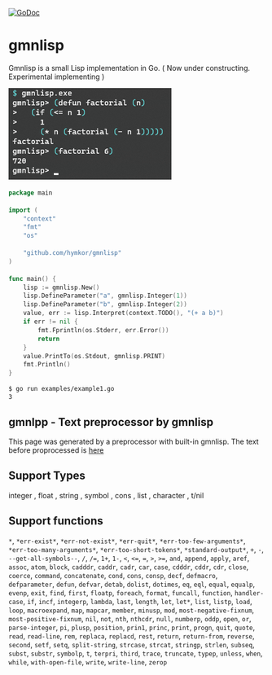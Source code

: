 [![GoDoc](https://godoc.org/github.com/hymkor/gmnlisp?status.svg)](https://godoc.org/github.com/hymkor/gmnlisp)

gmnlisp
=======

Gmnlisp is a small Lisp implementation in Go.
( Now under constructing. Experimental implementing )

![Example image](factorial.png)

```go
package main

import (
    "context"
    "fmt"
    "os"

    "github.com/hymkor/gmnlisp"
)

func main() {
    lisp := gmnlisp.New()
    lisp.DefineParameter("a", gmnlisp.Integer(1))
    lisp.DefineParameter("b", gmnlisp.Integer(2))
    value, err := lisp.Interpret(context.TODO(), "(+ a b)")
    if err != nil {
        fmt.Fprintln(os.Stderr, err.Error())
        return
    }
    value.PrintTo(os.Stdout, gmnlisp.PRINT)
    fmt.Println()
}
```

```
$ go run examples/example1.go
3
```

gmnlpp - Text preprocessor by gmnlisp
-------------------------------------

This page was generated by a preprocessor with built-in gmnlisp.
The text before proprocessed is [here](https://github.com/hymkor/gmnlisp/blob/master/_README.md)

Support Types
-------------

integer , float , string , symbol , cons , list , character , t/nil

Support functions
-----------------

`*`,
`*err-exist*`,
`*err-not-exist*`,
`*err-quit*`,
`*err-too-few-arguments*`,
`*err-too-many-arguments*`,
`*err-too-short-tokens*`,
`*standard-output*`,
`+`,
`-`,
`--get-all-symbols--`,
`/`,
`/=`,
`1+`,
`1-`,
`<`,
`<=`,
`=`,
`>`,
`>=`,
`and`,
`append`,
`apply`,
`aref`,
`assoc`,
`atom`,
`block`,
`cadddr`,
`caddr`,
`cadr`,
`car`,
`case`,
`cdddr`,
`cddr`,
`cdr`,
`close`,
`coerce`,
`command`,
`concatenate`,
`cond`,
`cons`,
`consp`,
`decf`,
`defmacro`,
`defparameter`,
`defun`,
`defvar`,
`detab`,
`dolist`,
`dotimes`,
`eq`,
`eql`,
`equal`,
`equalp`,
`evenp`,
`exit`,
`find`,
`first`,
`floatp`,
`foreach`,
`format`,
`funcall`,
`function`,
`handler-case`,
`if`,
`incf`,
`integerp`,
`lambda`,
`last`,
`length`,
`let`,
`let*`,
`list`,
`listp`,
`load`,
`loop`,
`macroexpand`,
`map`,
`mapcar`,
`member`,
`minusp`,
`mod`,
`most-negative-fixnum`,
`most-positive-fixnum`,
`nil`,
`not`,
`nth`,
`nthcdr`,
`null`,
`numberp`,
`oddp`,
`open`,
`or`,
`parse-integer`,
`pi`,
`plusp`,
`position`,
`prin1`,
`princ`,
`print`,
`progn`,
`quit`,
`quote`,
`read`,
`read-line`,
`rem`,
`replaca`,
`replacd`,
`rest`,
`return`,
`return-from`,
`reverse`,
`second`,
`setf`,
`setq`,
`split-string`,
`strcase`,
`strcat`,
`stringp`,
`strlen`,
`subseq`,
`subst`,
`substr`,
`symbolp`,
`t`,
`terpri`,
`third`,
`trace`,
`truncate`,
`typep`,
`unless`,
`when`,
`while`,
`with-open-file`,
`write`,
`write-line`,
`zerop`